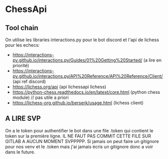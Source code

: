 # ChessApi
## Tool chain
On utilise les libraries interactions.py pour le bot discord et l'api de lichess pour les echecs:
- https://interactions-py.github.io/interactions.py/Guides/01%20Getting%20Started/          (a lire en priorité)
- https://interactions-py.github.io/interactions.py/API%20Reference/API%20Reference/Client/ (api ref discord)
- https://lichess.org/api                                                                   (api lichessapi lichess)
- https://python-chess.readthedocs.io/en/latest/core.html                                   (python chess module) // pas utile a priori
- https://lichess-org.github.io/berserk/usage.html                                          (lichess client)

## A LIRE SVP
On a le token pour authentifier le bot dans une file .token qui contient le token sur la première ligne. IL NE FAUT PAS COMMIT CETTE FILE SUR GITLAB A AUCUN MOMENT SVPPPPP.
Si jamais on peut faire un gitignore pour nos venv et le .token mais j'ai jamais écris un gitignore donc a voir dans le future.
